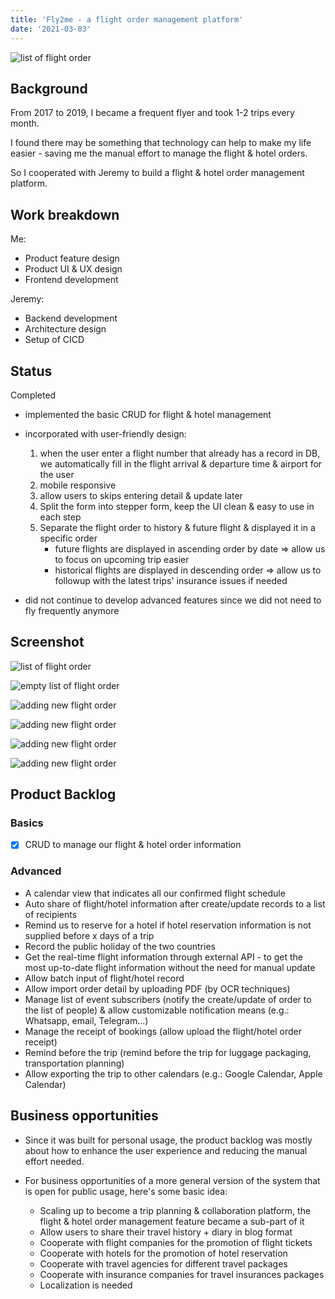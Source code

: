 ```yaml
---
title: 'Fly2me - a flight order management platform'
date: '2021-03-03'
---
```


![list of flight order](../images/projects/list.png)

## Background
From 2017 to 2019, I became a frequent flyer and took 1-2 trips every month.

I found there may be something that technology can help to make my life easier - saving me the manual effort to manage the flight & hotel orders.

So I cooperated with Jeremy to build a flight & hotel order management platform.

## Work breakdown

Me:
- Product feature design
- Product UI & UX design
- Frontend development

Jeremy:
- Backend development
- Architecture design
- Setup of CICD

## Status
Completed

- implemented the basic CRUD for flight & hotel management
- incorporated with user-friendly design:
    1. when the user enter a flight number that already has a record in DB, we automatically fill in the flight arrival & departure time & airport for the user
    2. mobile responsive
    3. allow users to skips entering detail & update later
    4. Split the form into stepper form, keep the UI clean & easy to use in each step
    5. Separate the flight order to history & future flight & displayed it in a specific order
        - future flights are displayed in ascending order by date => allow us to focus on upcoming trip easier
        - historical flights are displayed in descending order => allow us to followup with the latest trips' insurance issues if needed

- did not continue to develop advanced features since we did not need to fly frequently anymore

## Screenshot

![list of flight order](../images/projects/list.png)

![empty list of flight order](../images/projects/future.png)

![adding new flight order](../images/projects/add.png)

![adding new flight order](../images/projects/calendar.png)

![adding new flight order](../images/projects/add2.png)

![adding new flight order](../images/projects/add3.png)


## Product Backlog

### Basics
- [x] CRUD to manage our flight & hotel order information

### Advanced
- A calendar view that indicates all our confirmed flight schedule
- Auto share of flight/hotel information after create/update records to a list of recipients
- Remind us to reserve for a hotel if hotel reservation information is not supplied before x days of a trip
- Record the public holiday of the two countries
- Get the real-time flight information through external API - to get the most up-to-date flight information without the need for manual update
- Allow batch input of flight/hotel record
- Allow import order detail by uploading PDF (by OCR techniques)
- Manage list of event subscribers (notify the create/update of order to the list of people) & allow customizable notification means (e.g.: Whatsapp, email, Telegram...)
- Manage the receipt of bookings (allow upload the flight/hotel order receipt)
- Remind before the trip (remind before the trip for luggage packaging, transportation planning)
- Allow exporting the trip to other calendars (e.g.: Google Calendar, Apple Calendar)

## Business opportunities
- Since it was built for personal usage, the product backlog was mostly about how to enhance the user experience and reducing the manual effort needed.

- For business opportunities of a more general version of the system that is open for public usage, here's some basic idea:

    - Scaling up to become a trip planning & collaboration platform, the flight & hotel order management feature became a sub-part of it
    - Allow users to share their travel history + diary in blog format
    - Cooperate with flight companies for the promotion of flight tickets
    - Cooperate with hotels for the promotion of hotel reservation
    - Cooperate with travel agencies for different travel packages
    - Cooperate with insurance companies for travel insurances packages
    - Localization is needed
